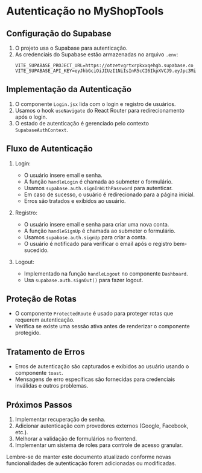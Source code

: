 # Autenticação no MyShopTools

## Configuração do Supabase

1. O projeto usa o Supabase para autenticação.
2. As credenciais do Supabase estão armazenadas no arquivo `.env`:
   ```
   VITE_SUPABASE_PROJECT_URL=https://otzetvgrtxrpkxxqehgb.supabase.co
   VITE_SUPABASE_API_KEY=eyJhbGciOiJIUzI1NiIsInR5cCI6IkpXVCJ9.eyJpc3MiOiJzdXBhYmFzZSIsInJlZiI6Im90emV0dmdydHhycGt4eHFlaGdiIiwicm9sZSI6ImFub24iLCJpYXQiOjE3Mjc0MDc3MDksImV4cCI6MjA0Mjk4MzcwOX0.cI6uRP5WGhaNN66csTebyE9D_2KxbyMCaIe9EUuJeKI
   ```

## Implementação da Autenticação

1. O componente `Login.jsx` lida com o login e registro de usuários.
2. Usamos o hook `useNavigate` do React Router para redirecionamento após o login.
3. O estado de autenticação é gerenciado pelo contexto `SupabaseAuthContext`.

## Fluxo de Autenticação

1. Login:
   - O usuário insere email e senha.
   - A função `handleLogin` é chamada ao submeter o formulário.
   - Usamos `supabase.auth.signInWithPassword` para autenticar.
   - Em caso de sucesso, o usuário é redirecionado para a página inicial.
   - Erros são tratados e exibidos ao usuário.

2. Registro:
   - O usuário insere email e senha para criar uma nova conta.
   - A função `handleSignUp` é chamada ao submeter o formulário.
   - Usamos `supabase.auth.signUp` para criar a conta.
   - O usuário é notificado para verificar o email após o registro bem-sucedido.

3. Logout:
   - Implementado na função `handleLogout` no componente `Dashboard`.
   - Usa `supabase.auth.signOut()` para fazer logout.

## Proteção de Rotas

- O componente `ProtectedRoute` é usado para proteger rotas que requerem autenticação.
- Verifica se existe uma sessão ativa antes de renderizar o componente protegido.

## Tratamento de Erros

- Erros de autenticação são capturados e exibidos ao usuário usando o componente `toast`.
- Mensagens de erro específicas são fornecidas para credenciais inválidas e outros problemas.

## Próximos Passos

1. Implementar recuperação de senha.
2. Adicionar autenticação com provedores externos (Google, Facebook, etc.).
3. Melhorar a validação de formulários no frontend.
4. Implementar um sistema de roles para controle de acesso granular.

Lembre-se de manter este documento atualizado conforme novas funcionalidades de autenticação forem adicionadas ou modificadas.